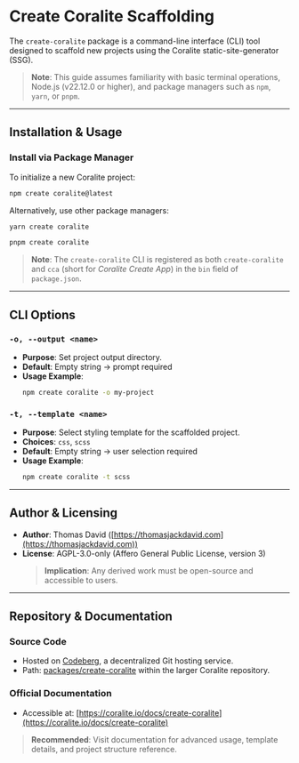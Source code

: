 # Create Coralite Scaffolding

The `create-coralite` package is a command-line interface (CLI) tool designed to scaffold new projects using the Coralite static-site-generator (SSG).

> **Note**: This guide assumes familiarity with basic terminal operations, Node.js (v22.12.0 or higher), and package managers such as `npm`, `yarn`, or `pnpm`.

---

## Installation & Usage

### Install via Package Manager

To initialize a new Coralite project:

```bash
npm create coralite@latest
```

Alternatively, use other package managers:

```bash
yarn create coralite
```

```bash
pnpm create coralite
```

> **Note**: The `create-coralite` CLI is registered as both `create-coralite` and `cca` (short for *Coralite Create App*) in the `bin` field of `package.json`.

---

## CLI Options

### `-o, --output <name>`

- **Purpose**: Set project output directory.
- **Default**: Empty string → prompt required
- **Usage Example**:
  ```bash
  npm create coralite -o my-project
  ```

### `-t, --template <name>`

- **Purpose**: Select styling template for the scaffolded project.
- **Choices**: `css`, `scss`
- **Default**: Empty string → user selection required
- **Usage Example**:
  ```bash
  npm create coralite -t scss
  ```

---

## Author & Licensing

- **Author**: Thomas David ([https://thomasjackdavid.com](https://thomasjackdavid.com))
- **License**: AGPL-3.0-only (Affero General Public License, version 3)
  > **Implication**: Any derived work must be open-source and accessible to users.

---

## Repository & Documentation

### Source Code
- Hosted on [Codeberg](https://codeberg.org), a decentralized Git hosting service.
- Path: [packages/create-coralite](https://codeberg.org/tjdavid/coralite/src/branch/main/packages/create-coralite) within the larger Coralite repository.

### Official Documentation
- Accessible at: [https://coralite.io/docs/create-coralite](https://coralite.io/docs/create-coralite)

> **Recommended**: Visit documentation for advanced usage, template details, and project structure reference.

